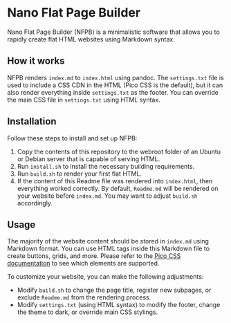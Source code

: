 # Nano Flat Page Builder

Nano Flat Page Builder (NFPB) is a minimalistic software that allows you to rapidly create flat HTML websites using Markdown syntax.

## How it works

NFPB renders `index.md` to `index.html` using pandoc. The `settings.txt` file is used to include a CSS CDN in the HTML (Pico CSS is the default), but it can also render everything inside `settings.txt` as the footer. You can override the main CSS file in `settings.txt` using HTML syntax.

## Installation

Follow these steps to install and set up NFPB:

1. Copy the contents of this repository to the webroot folder of an Ubuntu or Debian server that is capable of serving HTML.
2. Run `install.sh` to install the necessary building requirements.
3. Run `build.sh` to render your first flat HTML.
4. If the content of this Readme file was rendered into `index.html`, then everything worked correctly. By default, `Readme.md` will be rendered on your website before `index.md`. You may want to adjust `build.sh` accordingly.

## Usage

The majority of the website content should be stored in `index.md` using Markdown format. You can use HTML tags inside this Markdown file to create buttons, grids, and more. Please refer to the [Pico CSS documentation](https://picocss.com/docs/containers.html) to see which elements are supported.

To customize your website, you can make the following adjustments:

- Modify `build.sh` to change the page title, register new subpages, or exclude `Readme.md` from the rendering process.
- Modify `settings.txt` (using HTML syntax) to modify the footer, change the theme to dark, or override main CSS stylings.

